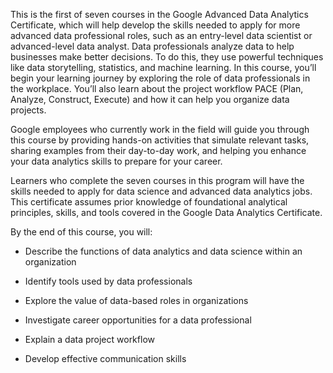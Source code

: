 This is the first of seven courses in the Google Advanced Data Analytics Certificate, which will help develop the skills needed to apply for more advanced data professional roles, such as an entry-level data scientist or advanced-level data analyst. Data professionals analyze data to help businesses make better decisions. To do this, they use powerful techniques like data storytelling, statistics, and machine learning. In this course, you’ll begin your learning journey by exploring the role of data professionals in the workplace. You’ll also learn about the project workflow PACE (Plan, Analyze, Construct, Execute) and how it can help you organize data projects.   

Google employees who currently work in the field will guide you through this course by providing hands-on activities that simulate relevant tasks, sharing examples from their day-to-day work, and helping you enhance your data analytics skills to prepare for your career. 

Learners who complete the seven courses in this program will have the skills needed to apply for data science and advanced data analytics jobs. This certificate assumes prior knowledge of foundational analytical principles, skills, and tools covered in the Google Data Analytics Certificate.  

By the end of this course, you will:

- Describe the functions of data analytics and data science within an organization

- Identify tools used by data professionals 

- Explore the value of data-based roles in organizations 

- Investigate career opportunities for a data professional 

- Explain a data project workflow 

- Develop effective communication skills
